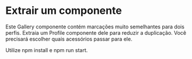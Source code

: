 # Extrair um componente

Este Gallery componente contém marcações muito semelhantes para dois perfis. Extraia um Profile componente dele para reduzir a duplicação. Você precisará escolher quais acessórios passar para ele.

Utilize npm install e npm run start.
